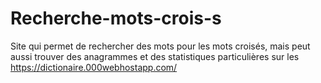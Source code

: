 # Recherche-mots-crois-s
Site qui permet de rechercher des mots pour les mots croisés, mais peut aussi trouver des anagrammes et des statistiques particulières sur les 
https://dictionaire.000webhostapp.com/
